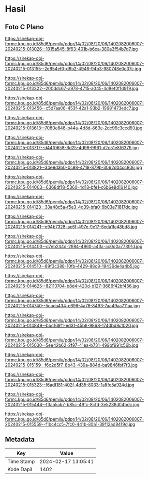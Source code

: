 # Hasil

## Foto C Plano

https://sirekap-obj-formc.kpu.go.id/85d6/pemilu/pdpr/14/02/08/20/06/1402082006007-20240215-013026--1015a545-8f93-401b-b6ca-380a3f54b7d7.jpg

https://sirekap-obj-formc.kpu.go.id/85d6/pemilu/pdpr/14/02/08/20/06/1402082006007-20240215-013155--2e854ef0-d8b2-4946-94b3-980748e0c37c.jpg

https://sirekap-obj-formc.kpu.go.id/85d6/pemilu/pdpr/14/02/08/20/06/1402082006007-20240215-013322--200ddc67-a978-4715-a045-4d8ef0f1d919.jpg

https://sirekap-obj-formc.kpu.go.id/85d6/pemilu/pdpr/14/02/08/20/06/1402082006007-20240215-013456--c5d7aa06-453f-42a1-93b2-19681473edc7.jpg

https://sirekap-obj-formc.kpu.go.id/85d6/pemilu/pdpr/14/02/08/20/06/1402082006007-20240215-013613--7080e848-b44a-4d8d-863e-2dc99c3ccd90.jpg

https://sirekap-obj-formc.kpu.go.id/85d6/pemilu/pdpr/14/02/08/20/06/1402082006007-20240215-013717--d44f0658-6d25-4d99-9961-d2c51e8f6379.jpg

https://sirekap-obj-formc.kpu.go.id/85d6/pemilu/pdpr/14/02/08/20/06/1402082006007-20240215-013821--34e9d3b0-0c98-4718-879b-3062d04cc806.jpg

https://sirekap-obj-formc.kpu.go.id/85d6/pemilu/pdpr/14/02/08/20/06/1402082006007-20240215-014003--6368df18-5360-4d18-bfe1-c6b6e8d16140.jpg

https://sirekap-obj-formc.kpu.go.id/85d6/pemilu/pdpr/14/02/08/20/06/1402082006007-20240215-014123--33a48c5a-f5e3-4d39-bfa0-9b03e71817dc.jpg

https://sirekap-obj-formc.kpu.go.id/85d6/pemilu/pdpr/14/02/08/20/06/1402082006007-20240215-014241--e94b7328-ac6f-497e-9e17-6eda1fc48bd8.jpg

https://sirekap-obj-formc.kpu.go.id/85d6/pemilu/pdpr/14/02/08/20/06/1402082006007-20240215-014403--d7eb244d-2984-4960-a43a-ac0d0a77301d.jpg

https://sirekap-obj-formc.kpu.go.id/85d6/pemilu/pdpr/14/02/08/20/06/1402082006007-20240215-014510--89f3c388-10fb-4429-88c8-19436de4a4b5.jpg

https://sirekap-obj-formc.kpu.go.id/85d6/pemilu/pdpr/14/02/08/20/06/1402082006007-20240215-014625--82110704-b8d4-420d-b127-3686f42bf456.jpg

https://sirekap-obj-formc.kpu.go.id/85d6/pemilu/pdpr/14/02/08/20/06/1402082006007-20240215-014740--5cada434-e696-4a78-8493-7aa49aa711aa.jpg

https://sirekap-obj-formc.kpu.go.id/85d6/pemilu/pdpr/14/02/08/20/06/1402082006007-20240215-014849--bbc169f1-ed31-45b8-9868-1740bd9c1020.jpg

https://sirekap-obj-formc.kpu.go.id/85d6/pemilu/pdpr/14/02/08/20/06/1402082006007-20240215-015030--5ee42b62-2f97-41ea-b731-499bf991c56b.jpg

https://sirekap-obj-formc.kpu.go.id/85d6/pemilu/pdpr/14/02/08/20/06/1402082006007-20240215-015159--f6c2d5f7-8b43-439a-884d-ba9846fbf7f3.jpg

https://sirekap-obj-formc.kpu.go.id/85d6/pemilu/pdpr/14/02/08/20/06/1402082006007-20240215-015323--f6adf181-402f-4d35-8033-1afffe5a924d.jpg

https://sirekap-obj-formc.kpu.go.id/85d6/pemilu/pdpr/14/02/08/20/06/1402082006007-20240215-015444--f3aa5ab7-b85c-49fc-8cfd-3e5238d04bdc.jpg

https://sirekap-obj-formc.kpu.go.id/85d6/pemilu/pdpr/14/02/08/20/06/1402082006007-20240215-015559--f1bc4cc5-7fc0-441b-80a1-39f12ad8419d.jpg


## Metadata

| Key        | Value               |
| ---------- | ------------------- |
| Time Stamp | 2024-02-17 13:05:41 |
| Kode Dapil | 1402                |



